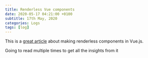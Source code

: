 ```yaml
---
title: Renderless Vue components
date: 2020-05-17 04:21:00 +0100
subtitle: 17th May, 2020
categories: Logs
tags: [log]
---
```


This is a [great article](https://adamwathan.me/renderless-components-in-vuejs/) about making renderless components in Vue.js.

Going to read multiple times to get all the insights from it